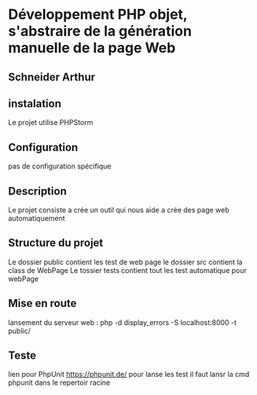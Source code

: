 #  Développement PHP objet, s'abstraire de la génération manuelle de la page Web

## Schneider Arthur

## instalation
Le projet utilise PHPStorm

## Configuration
pas de configuration spécifique

## Description
Le projet consiste a crée un outil qui nous aide a crée des page web automatiquement

## Structure du projet 
Le dossier public contient les test de web page
le dossier src contient la class de WebPage
Le tossier tests contient tout les test automatique pour webPage

## Mise en route
lansement du serveur web : php -d display_errors -S localhost:8000 -t public/

## Teste 
lien pour PhpUnit https://phpunit.de/
pour lanse les test il faut lansr la cmd phpunit dans le repertoir racine
